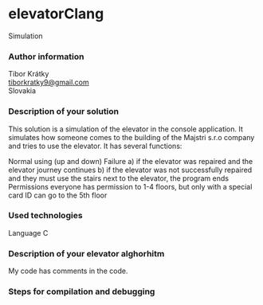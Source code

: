 # elevatorClang
Simulation

### Author information<br />
Tibor Krátky<br />
tiborkratky9@gmail.com<br />
Slovakia<br />


### Description of your solution
This solution is a simulation of the elevator in the console application. It simulates how someone comes to the building of the Majstri s.r.o company and tries to use the elevator. It has several functions:

Normal using (up and down)
Failure
a) if the elevator was repaired and the elevator journey continues
b) if the elevator was not successfully repaired and they must use the stairs next to the elevator, the program ends
Permissions
everyone has permission to 1-4 floors, but only with a special card ID can go to the 5th floor
### Used technologies<br />
Language C

### Description of your elevator alghorhitm
My code has comments in the code.

### Steps for compilation and debugging
